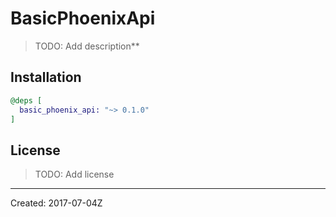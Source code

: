 # BasicPhoenixApi

> TODO: Add description**


## Installation

```elixir
@deps [
  basic_phoenix_api: "~> 0.1.0"
]
```

## License

> TODO: Add license

----
Created:  2017-07-04Z
